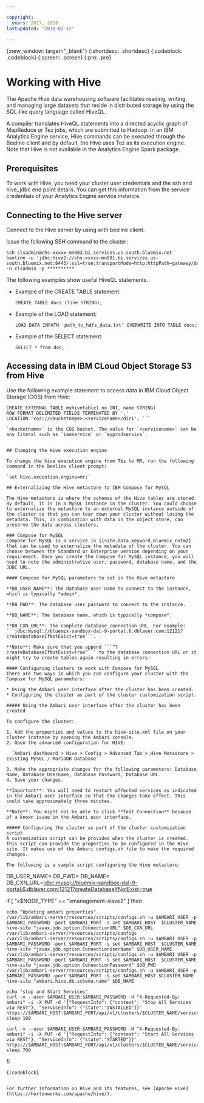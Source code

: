 ```yaml
---

copyright:
  years: 2017, 2018
lastupdated: "2018-02-12"

---
```


<!-- Attribute definitions -->
{:new_window: target="_blank"}
{:shortdesc: .shortdesc}
{:codeblock: .codeblock}
{:screen: .screen}
{:pre: .pre}

# Working with Hive

The Apache Hive data warehousing software facilitates reading, writing, and managing large datasets that reside in distributed storage by using the SQL-like query language called HiveQL.

A compiler translates HiveQL statements into a directed acyclic graph of MapReduce or Tez jobs, which are submitted to Hadoop. In an IBM Analytics Engine service, Hive commands can be executed through the Beeline client and by default, the Hive uses Tez as its execution engine. Note that Hive is not available in the Analytics Engine Spark package.

## Prerequisites
To work with Hive, you need your cluster user credentials and the ssh and hive_jdbc end point details. You can get this information from the service credentials of your Analytics Engine service instance.

## Connecting to the Hive server

Connect to the Hive server by using with beeline client.

Issue the following SSH command to the cluster:

```
ssh clsadmin@chs-xxxxx-mn003.bi.services.us-south.bluemix.net
beeline -u 'jdbc:hive2://chs-xxxxx-mn001.bi.services.us-south.bluemix.net:8443/;ssl=true;transportMode=http;httpPath=gateway/default/hive' -n clsadmin -p **********
```

The following examples show useful HiveQL statements.

- Example of the CREATE TABLE statement:

	`CREATE TABLE docs (line STRING);`

- Example of the LOAD statement:

	`LOAD DATA INPATH 'path_to_hdfs_data.txt' OVERWRITE INTO TABLE docs;`

- Example of the SELECT statement:

	`SELECT * from doc;`

## Accessing data in IBM CLoud Object Storage S3 from Hive  

Use the following example statement to access data in IBM Cloud Object Storage (COS) from Hive:
```
CREATE EXTERNAL TABLE myhivetable( no INT, name STRING)
ROW FORMAT DELIMITED FIELDS TERMINATED BY ','
LOCATION 'cos://<bucketname>.<servicename>/dir1'; ```

`<bucketname>` is the COS bucket. The value for `<servicename>` can be any literal such as `iamservice` or `myprodservice`.


## Changing the Hive execution engine

To change the hive execution engine from Tez to MR, run the following command in the beeline client prompt:

`set hive.execution.engine=mr;`

## Externalizing the Hive metastore to IBM Compose for MySQL

The Hive metastore is where the schemas of the Hive tables are stored. By default, it is in a MySQL instance in the cluster. You could choose to externalize the metastore to an external MySQL instance outside of the cluster so that you can tear down your cluster without losing the metadata. This, in combination with data in the object store, can preserve the data across clusters.

### Compose for MySQL
Compose for MySQL is a service in {{site.data.keyword.Bluemix_notm}} that can be used to externalize the metadata of the cluster. You can choose between the Standard or Enterprise version depending on your requirement. Once you create the Compose for MySQL instance, you will need to note the administrative user, password, database name, and the JDBC URL.

#### Compose for MySQL parameters to set in the Hive metastore

**DB_USER_NAME**: The database user name to connect to the instance, which is typically *admin*.

**DB_PWD**: The database user password to connect to the instance.

**DB_NAME**: The database name, which is typically *compose*.

**DB_CXN_URL**: The complete database connection URL. For example: ```jdbc:mysql://bluemix-sandbox-dal-9-portal.6.dblayer.com:12121?createDatabaseIfNotExist=true```.

**Note**: Make sure that you append ```“?createDatabaseIfNotExist=true”``` to the database connection URL or it might try to create tables again resulting in errors.

#### Configuring clusters to work with Compose for MySQL
There are two ways in which you can configure your cluster with the Compose for MySQL parameters:

* Using the Ambari user interface after the cluster has been created.
* Configuring the cluster as part of the cluster customization script.

##### Using the Ambari user interface after the cluster has been created

To configure the cluster:

1. Add the properties and values to the hive-site.xml file on your cluster instance by opening the Ambari console.
2. Open the advanced configuration for HIVE:

  `Ambari dashboard > Hive > Config > Advanced Tab > Hive Metastore > Existing MySQL / MariaDB Database`

3. Make the appropriate changes for the following parameters: Database Name, Database Username, Database Password, Database URL.
4. Save your changes.

**Important**: You will need to restart affected services as indicated in the Ambari user interface so that the changes take effect. This could take approximately three minutes.

**Note**: You might not be able to click **Test Connection** because of a known issue in the Ambari user interface.

##### Configuring the cluster as part of the cluster customization script
A customization script can be provided when the cluster is created. This script can provide the properties to be configured in the Hive site. It makes use of the Ambari configs.sh file to make the required changes.

The following is a sample script configuring the Hive metastore:
```
DB_USER_NAME=<admin>
DB_PWD=<SADFZCZVXZVC>
DB_NAME=<compose>
DB_CXN_URL=<jdbc:mysql://bluemix-sandbox-dal-9-portal.6.dblayer.com:12121?createDatabaseIfNotExist=true>

if [ "x$NODE_TYPE" == "xmanagement-slave2" ]
then

    echo "Updating ambari properties"
    /var/lib/ambari-server/resources/scripts/configs.sh -u $AMBARI_USER -p $AMBARI_PASSWORD -port $AMBARI_PORT -s set $AMBARI_HOST  $CLUSTER_NAME hive-site "javax.jdo.option.ConnectionURL" $DB_CXN_URL /var/lib/ambari-server/resources/scripts/configs
    /var/lib/ambari-server/resources/scripts/configs.sh -u $AMBARI_USER -p $AMBARI_PASSWORD -port $AMBARI_PORT -s set $AMBARI_HOST  $CLUSTER_NAME hive-site "javax.jdo.option.ConnectionUserName" $DB_USER_NAME
    /var/lib/ambari-server/resources/scripts/configs.sh -u $AMBARI_USER -p $AMBARI_PASSWORD -port $AMBARI_PORT -s set $AMBARI_HOST  $CLUSTER_NAME hive-site "javax.jdo.option.ConnectionPassword" $DB_PWD
    /var/lib/ambari-server/resources/scripts/configs.sh -u $AMBARI_USER -p $AMBARI_PASSWORD -port $AMBARI_PORT -s set $AMBARI_HOST $CLUSTER_NAME hive-site "ambari.hive.db.schema.name" $DB_NAME

    echo "stop and Start Services"
    curl -v --user $AMBARI_USER:$AMBARI_PASSWORD -H "X-Requested-By: ambari" -i -X PUT -d '{"RequestInfo": {"context": "Stop All Services via REST"}, "ServiceInfo": {"state":"INSTALLED"}}' https://$AMBARI_HOST:$AMBARI_PORT/api/v1/clusters/$CLUSTER_NAME/services
    sleep 100

    curl -v --user $AMBARI_USER:$AMBARI_PASSWORD -H "X-Requested-By: ambari" -i -X PUT -d '{"RequestInfo": {"context": "Start All Services via REST"}, "ServiceInfo": {"state":"STARTED"}}' https://$AMBARI_HOST:$AMBARI_PORT/api/v1/clusters/$CLUSTER_NAME/services
    sleep 700
fi
```
{:codeblock}


For further information on Hive and its features, see [Apache Hive](https://hortonworks.com/apache/hive/).

